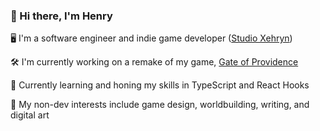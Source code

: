 ### 👋 Hi there, I'm Henry

🖥 I'm a software engineer and indie game developer ([Studio Xehryn](https://www.xehryn.com/))

🛠 I'm currently working on a remake of my game, [Gate of Providence](https://www.xehryn.com/gop/)

🌱 Currently learning and honing my skills in TypeScript and React Hooks

🎨 My non-dev interests include game design, worldbuilding, writing, and digital art

<!--
**henry-pan/henry-pan** is a ✨ _special_ ✨ repository because its `README.md` (this file) appears on your GitHub profile.

Here are some ideas to get you started:

- 👯 I’m looking to collaborate on ...
- 🤔 I’m looking for help with ...
- 💬 Ask me about ...
- 📫 How to reach me: ...
- 😄 Pronouns: ...
- ⚡ Fun fact: ...
-->
